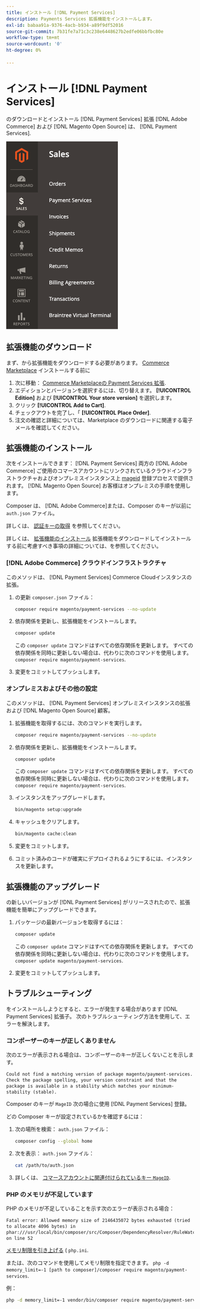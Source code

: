 ```yaml
---
title: インストール [!DNL Payment Services]
description: Payments Services 拡張機能をインストールします。
exl-id: babaa91a-9376-4acb-b934-a89f9df52016
source-git-commit: 7b31fe7a71c3c238e6448627b2edfe06bbfbc80e
workflow-type: tm+mt
source-wordcount: '0'
ht-degree: 0%

---
```


# インストール [!DNL Payment Services]

のダウンロードとインストール [!DNL Payment Services] 拡張 [!DNL Adobe Commerce] および [!DNL Magento Open Source] は、 [!DNL Payment Services].

![[!DNL Payment Services] 拡張機能の管理ビュー](assets/admin-view.png)

## 拡張機能のダウンロード

まず、から拡張機能をダウンロードする必要があります。 [Commerce Marketplace](https://experienceleague.adobe.com/docs/commerce-admin/start/resources/commerce-marketplace.html) インストールする前に

1. 次に移動： [Commerce Marketplaceの Payment Services 拡張](https://marketplace.magento.com/magento-payment-services.html).
1. エディションとバージョンを選択するには、切り替えます。 **[!UICONTROL Edition]** および **[!UICONTROL Your store version]** を選択します。
1. クリック **[!UICONTROL Add to Cart]**.
1. チェックアウトを完了し、「 **[!UICONTROL Place Order]**.
1. 注文の確認と詳細については、Marketplace のダウンロードに関連する電子メールを確認してください。

## 拡張機能のインストール

次をインストールできます： [!DNL Payment Services] 両方の [!DNL Adobe Commerce] ご使用のコマースアカウントにリンクされているクラウドインフラストラクチャおよびオンプレミスインスタンス上 [mageid](https://devdocs.magento.com/marketplace/sellers/profile-personal.html#field-descriptions) 登録プロセスで提供されます。 [!DNL Magento Open Source] お客様はオンプレミスの手順を使用します。

Composer は、 [!DNL Adobe Commerce]または、Composer のキーが以前に `auth.json` ファイル。

詳しくは、 [認証キーの取得](https://devdocs.magento.com/guides/v2.4/install-gde/prereq/connect-auth.html) を参照してください。

詳しくは、 [拡張機能のインストール](https://devdocs.magento.com/guides/v2.4/install-gde/install/cli/extensions.html) 拡張機能をダウンロードしてインストールする前に考慮すべき事項の詳細については、を参照してください。

### [!DNL Adobe Commerce] クラウドインフラストラクチャ

このメソッドは、 [!DNL Payment Services] Commerce Cloudインスタンスの拡張。

1. の更新 `composer.json` ファイル：

   ```bash
   composer require magento/payment-services --no-update
   ```

1. 依存関係を更新し、拡張機能をインストールします。

   ```bash
   composer update
   ```

   この `composer update` コマンドはすべての依存関係を更新します。 すべての依存関係を同時に更新しない場合は、代わりに次のコマンドを使用します。 `composer require magento/payment-services`.

1. 変更をコミットしてプッシュします。

### オンプレミスおよびその他の設定

このメソッドは、 [!DNL Payment Services] オンプレミスインスタンスの拡張および [!DNL Magento Open Source] 顧客。

1. 拡張機能を取得するには、次のコマンドを実行します。

   ```bash
   composer require magento/payment-services --no-update
   ```

1. 依存関係を更新し、拡張機能をインストールします。

   ```bash
   composer update
   ```

   この `composer update` コマンドはすべての依存関係を更新します。 すべての依存関係を同時に更新しない場合は、代わりに次のコマンドを使用します。 `composer require magento/payment-services`.

1. インスタンスをアップグレードします。

   ```bash
   bin/magento setup:upgrade
   ```

1. キャッシュをクリアします。

   ```bash
   bin/magento cache:clean
   ```

1. 変更をコミットします。
1. コミット済みのコードが確実にデプロイされるようにするには、インスタンスを更新します。

## 拡張機能のアップグレード

の新しいバージョンが [!DNL Payment Services] がリリースされたので、拡張機能を簡単にアップグレードできます。

1. パッケージの最新バージョンを取得するには：

   ```bash
   composer update
   ```

   この `composer update` コマンドはすべての依存関係を更新します。 すべての依存関係を同時に更新しない場合は、代わりに次のコマンドを使用します。 `composer update magento/payment-services`.

1. 変更をコミットしてプッシュします。

## トラブルシューティング

をインストールしようとすると、エラーが発生する場合があります [!DNL Payment Services] 拡張子。 次のトラブルシューティング方法を使用して、エラーを解決します。

### コンポーザーのキーが正しくありません

次のエラーが表示される場合は、コンポーザーのキーが正しくないことを示します。

```terminal
Could not find a matching version of package magento/payment-services. Check the package spelling, your version constraint and that the package is available in a stability which matches your minimum-stability (stable).
```

Composer のキーが `MageID` 次の場合に使用 [!DNL Payment Services] 登録。

どの Composer キーが設定されているかを確認するには：

1. 次の場所を検索： `auth.json` ファイル：

   ```bash
   composer config --global home
   ```

1. 次を表示： `auth.json` ファイル：

   ```bash
   cat /path/to/auth.json
   ```

1. 詳しくは、 [コマースアカウントに関連付けられているキー `MageID`](https://devdocs.magento.com/guides/v2.4/install-gde/prereq/connect-auth.html).

### PHP のメモリが不足しています

PHP のメモリが不足していることを示す次のエラーが表示される場合：

```terminal
Fatal error: Allowed memory size of 2146435072 bytes exhausted (tried to allocate 4096 bytes) in phar:///usr/local/bin/composer/src/Composer/DependencyResolver/RuleWatchGraph.php on line 52
```

[メモリ制限を引き上げる](https://devdocs.magento.com/cloud/project/magento-app-php-ini.html#increase-php-memory-limit) ( `php.ini`.

または、次のコマンドを使用してメモリ制限を指定できます。 `php -d memory_limit=-1 [path to composer]/composer require magento/payment-services`.

例：

```bash
php -d memory_limit=-1 vendor/bin/composer require magento/payment-services
```
